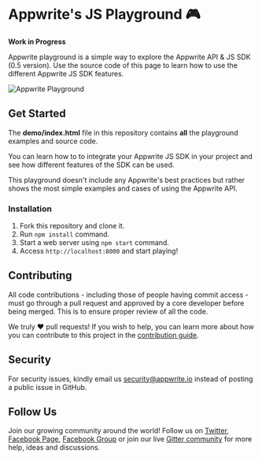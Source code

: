 # Appwrite's JS Playground 🎮

**Work in Progress**

Appwrite playground is a simple way to explore the Appwrite API & JS SDK (0.5 version). Use the source code of this page to learn how to use the different Appwrite JS SDK features.

![Appwrite Playground](preview.png)

## Get Started

The **demo/index.html** file in this repository contains **all** the playground examples and source code.

You can learn how to to integrate your Appwrite JS SDK in your project and see how different features of the SDK can be used.

This playground doesn't include any Appwrite's best practices but rather shows the most simple examples and cases of using the Appwrite API.

### Installation

1. Fork this repository and clone it.
2. Run `npm install` command.
3. Start a web server using `npm start` command.
4. Access `http://localhost:8000` and start playing!

## Contributing

All code contributions - including those of people having commit access - must go through a pull request and approved by a core developer before being merged. This is to ensure proper review of all the code.

We truly ❤️ pull requests! If you wish to help, you can learn more about how you can contribute to this project in the [contribution guide](https://github.com/appwrite/appwrite/blob/master/CONTRIBUTING.md).

## Security

For security issues, kindly email us [security@appwrite.io](mailto:security@appwrite.io) instead of posting a public issue in GitHub.

## Follow Us

Join our growing community around the world! Follow us on [Twitter](https://twitter.com/appwrite_io), [Facebook Page](https://www.facebook.com/appwrite.io), [Facebook Group](https://www.facebook.com/groups/appwrite.developers/) or join our live [Gitter community](https://gitter.im/appwrite/community) for more help, ideas and discussions.
